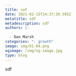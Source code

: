 ```yaml
---
title: saf
date: 2021-02-15T14:37:39.595Z
metatitle: sdf
metadescription: sdf
authors: |-
  
  - Dan Marsh
categories: "- growth"
image: img/01-04.png
ogimage: /img/og-image.jpg
type: blog
---
```

sdf
